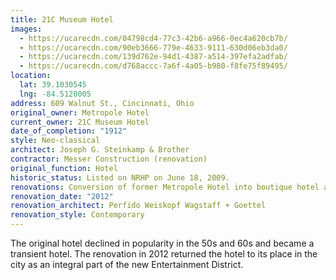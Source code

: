 ```yaml
---
title: 21C Museum Hotel
images:
  - https://ucarecdn.com/04798cd4-77c3-42b6-a966-0ec4a620cb7b/
  - https://ucarecdn.com/90eb3666-779e-4633-9111-630d06eb3da0/
  - https://ucarecdn.com/139d762e-94d1-4387-a514-397efa2adfab/
  - https://ucarecdn.com/d768accc-7a6f-4a05-b980-f8fe75f89495/
location:
  lat: 39.1030545
  lng: -84.5120005
address: 609 Walnut St., Cincinnati, Ohio
original_owner: Metropole Hotel
current_owner: 21C Museum Hotel
date_of_completion: "1912"
style: Neo-classical
architect: Joseph G. Steinkamp & Brother
contractor: Messer Construction (renovation)
original_function: Hotel
historic_status: Listed on NRHP on June 18, 2009.
renovations: Conversion of former Metropole Hotel into boutique hotel and art collection
renovation_date: "2012"
renovation_architect: Perfido Weiskopf Wagstaff + Goettel
renovation_style: Contemporary
---
```


The original hotel declined in popularity in the 50s and 60s and became a transient hotel. The renovation in 2012 returned the hotel to its place in the city as an integral part of the new Entertainment District.
